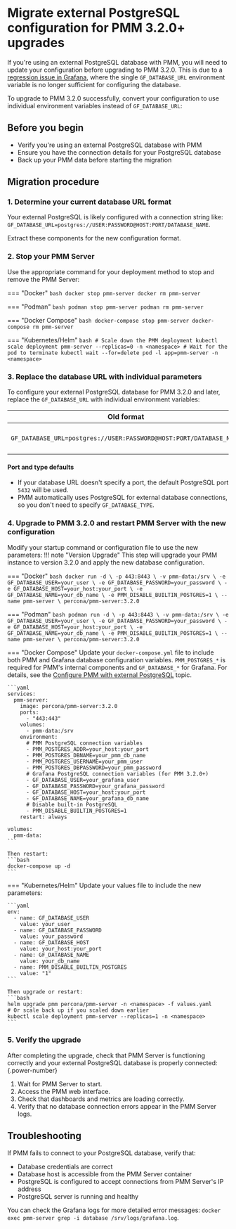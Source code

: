# Migrate external PostgreSQL configuration for PMM 3.2.0+ upgrades

If you're using an external PostgreSQL database with PMM, you will need to update your configuration before upgrading to PMM 3.2.0. This is due to a [regression issue in Grafana](https://github.com/grafana/grafana/issues/102337), where the single `GF_DATABASE_URL` environment variable is no longer sufficient for configuring the database.

To upgrade to PMM 3.2.0 successfully, convert your configuration to use individual environment variables instead of `GF_DATABASE_URL`: 

## Before you begin

- Verify you're using an external PostgreSQL database with PMM
- Ensure you have the connection details for your PostgreSQL database
- Back up your PMM data before starting the migration

## Migration procedure

### 1. Determine your current database URL format

Your external PostgreSQL is likely configured with a connection string like: `GF_DATABASE_URL=postgres://USER:PASSWORD@HOST:PORT/DATABASE_NAME`. 

Extract these components for the new configuration format.

### 2. Stop your PMM Server
Use the appropriate command for your deployment method to stop and remove the PMM Server:


=== "Docker"
    ```bash
    docker stop pmm-server
    docker rm pmm-server
    ```

=== "Podman"
    ```bash
    podman stop pmm-server
    podman rm pmm-server
    ```

=== "Docker Compose"
    ```bash
    docker-compose stop pmm-server
    docker-compose rm pmm-server
    ```

=== "Kubernetes/Helm"
    ```bash
    # Scale down the PMM deployment
    kubectl scale deployment pmm-server --replicas=0 -n <namespace>
    # Wait for the pod to terminate
    kubectl wait --for=delete pod -l app=pmm-server -n <namespace>
    ```

### 3. Replace the database URL with individual parameters

To configure your external PostgreSQL database for PMM 3.2.0 and later, replace the `GF_DATABASE_URL` with individual environment variables:

| Old format | New format |
|------------|------------|
| `GF_DATABASE_URL=postgres://USER:PASSWORD@HOST:PORT/DATABASE_NAME` | `GF_DATABASE_USER=USER`<br>`GF_DATABASE_PASSWORD=PASSWORD`<br>`GF_DATABASE_HOST=HOST:PORT`<br>`GF_DATABASE_NAME=DATABASE_NAME` |

#### Port and type defaults
- If your database URL doesn't specify a port, the default PostgreSQL port `5432` will be used.
- PMM automatically uses PostgreSQL for external database connections, so you don't need to specify `GF_DATABASE_TYPE`.

### 4. Upgrade to PMM 3.2.0 and restart PMM Server with the new configuration

Modify your startup command or configuration file to use the new parameters:
!!! note "Version Upgrade"
    This step will upgrade your PMM instance to version 3.2.0 and apply the new database configuration. 

=== "Docker"
    ```bash
    docker run -d \
      -p 443:8443 \
      -v pmm-data:/srv \
      -e GF_DATABASE_USER=your_user \
      -e GF_DATABASE_PASSWORD=your_password \
      -e GF_DATABASE_HOST=your_host:your_port \
      -e GF_DATABASE_NAME=your_db_name \
      -e PMM_DISABLE_BUILTIN_POSTGRES=1 \
      --name pmm-server \
      percona/pmm-server:3.2.0
    ```

=== "Podman"
    ```bash
    podman run -d \
      -p 443:8443 \
      -v pmm-data:/srv \
      -e GF_DATABASE_USER=your_user \
      -e GF_DATABASE_PASSWORD=your_password \
      -e GF_DATABASE_HOST=your_host:your_port \
      -e GF_DATABASE_NAME=your_db_name \
      -e PMM_DISABLE_BUILTIN_POSTGRES=1 \
      --name pmm-server \
      percona/pmm-server:3.2.0
    ```

=== "Docker Compose"
    Update your `docker-compose.yml` file to include both PMM and Grafana database configuration variables. `PMM_POSTGRES_*` is required for PMM's internal components and `GF_DATABASE_*` for Grafana. For details, see the [Configure PMM with external PostgreSQL](../reference/third-party/postgresql.md#environment-variables) topic.

    ```yaml
    services:
      pmm-server:
        image: percona/pmm-server:3.2.0
        ports:
          - "443:443"
        volumes:
          - pmm-data:/srv
        environment:
          # PMM PostgreSQL connection variables
          - PMM_POSTGRES_ADDR=your_host:your_port
          - PMM_POSTGRES_DBNAME=your_pmm_db_name
          - PMM_POSTGRES_USERNAME=your_pmm_user
          - PMM_POSTGRES_DBPASSWORD=your_pmm_password
          # Grafana PostgreSQL connection variables (for PMM 3.2.0+)
          - GF_DATABASE_USER=your_grafana_user
          - GF_DATABASE_PASSWORD=your_grafana_password
          - GF_DATABASE_HOST=your_host:your_port
          - GF_DATABASE_NAME=your_grafana_db_name
          # Disable built-in PostgreSQL
          - PMM_DISABLE_BUILTIN_POSTGRES=1
        restart: always

    volumes:
      pmm-data:
    ```

    Then restart:
    ```bash
    docker-compose up -d
    ```

=== "Kubernetes/Helm"
    Update your values file to include the new parameters:

    ```yaml
    env:
      - name: GF_DATABASE_USER
        value: your_user
      - name: GF_DATABASE_PASSWORD
        value: your_password
      - name: GF_DATABASE_HOST
        value: your_host:your_port
      - name: GF_DATABASE_NAME
        value: your_db_name
      - name: PMM_DISABLE_BUILTIN_POSTGRES
        value: "1"
    ```

    Then upgrade or restart:
    ```bash
    helm upgrade pmm percona/pmm-server -n <namespace> -f values.yaml
    # Or scale back up if you scaled down earlier
    kubectl scale deployment pmm-server --replicas=1 -n <namespace>
    ```
    
### 5. Verify the upgrade
After completing the upgrade, check that PMM Server is functioning correctly and your external PostgreSQL database is properly connected:
{.power-number}

1. Wait for PMM Server to start. 
2. Access the PMM web interface. 
3. Check that dashboards and metrics are loading correctly. 
4. Verify that no database connection errors appear in the PMM Server logs. 

## Troubleshooting

If PMM fails to connect to your PostgreSQL database, verify that:

- Database credentials are correct
- Database host is accessible from the PMM Server container
- PostgreSQL is configured to accept connections from PMM Server's IP address
- PostgreSQL server is running and healthy

You can check the Grafana logs for more detailed error messages: `docker exec pmm-server grep -i database /srv/logs/grafana.log`.
